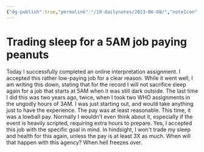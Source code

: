 ```yaml
---
{"dg-publish":true,"permalink":"/10-dailynotes/2023-06-08/","noteIcon":"2","created":"","updated":""}
---
```


# Trading sleep for a 5AM job paying peanuts
Today I successfully completed an online interpretation assignment. I accepted this rather low-paying job for a clear reason. While it went well, I am writing this down, stating that for the record I will not sacrifice sleep again for a job that starts at 5AM when it was still dark outside. The last time I did this was two years ago, twice, when I took two WHO assignments in the ungodly hours of 3AM. I was just starting out, and would take anything just to have the experience. The pay was at least reasonable. This time, it was a lowball pay. Normally I wouldn't even think about it, especially if the event is heavily scripted, requiring extra hours to prepare. Yes, I accepted this job with the specific goal in mind. In hindsight, I won't trade my sleep and health for this again, unless the pay is at least 3X as much. When will that happen with this agency? When hell freezes over.
